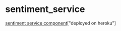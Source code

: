 # sentiment_service
[sentiment service component](https://mighty-shelf-28167.herokuapp.com/analyze/@tastytrade)["deployed on heroku"]
